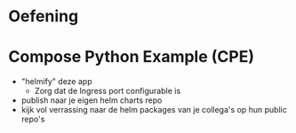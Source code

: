 # Oefening
# Compose Python Example (CPE)
- "helmify" deze app
  - Zorg dat de Ingress port configurable is
- publish naar je eigen helm charts repo
- kijk vol verrassing naar de helm packages van je collega's op hun public repo's
